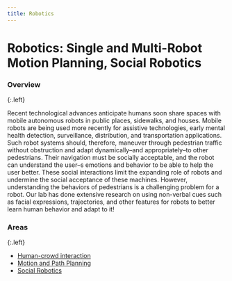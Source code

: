 ```yaml
---
title: Robotics
---
```


# Robotics: Single and Multi-Robot Motion Planning, Social Robotics

<!-- ![ac](/images/research/ac.jpg) -->

### Overview
{:.left}

Recent technological advances anticipate humans soon share spaces with mobile autonomous robots in public places, sidewalks, and houses. Mobile robots are being used more recently for assistive technologies, early mental health detection, surveillance, distribution, and transportation applications. Such robot systems should, therefore, maneuver through pedestrian traffic without obstruction and adapt dynamically–and appropriately–to other pedestrians. Their navigation must be socially acceptable, and the robot can understand the user–s emotions and behavior to be able to help the user better. These social interactions limit the expanding role of robots and undermine the social acceptance of these machines. However, understanding the behaviors of pedestrians is a challenging problem for a robot. Our lab has done extensive research on using non-verbal cues such as facial expressions, trajectories, and other features for robots to better learn human behavior and adapt to it!

### Areas
{:.left}

* [Human-crowd interaction](/research/robotics/interaction)
* [Motion and Path Planning](/research/robotics/planning)
* [Social Robotics](/research/robotics/socialbots)